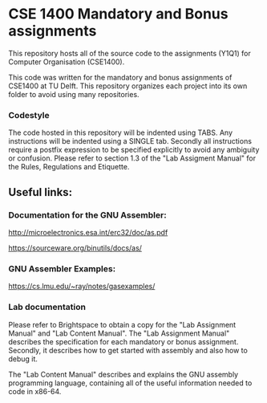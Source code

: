 # CSE 1400 Mandatory and Bonus assignments
This repository hosts all of the source code to the assignments (Y1Q1) for Computer Organisation (CSE1400).

This code was written for the mandatory and bonus assignments of CSE1400 at TU Delft. This repository organizes each project into its own folder to avoid using many repositories.

### Codestyle
The code hosted in this repository will be indented using TABS. Any instructions will be indented using a SINGLE tab. Secondly all instructions require a postfix expression to be specified explicitly to avoid any ambiguity or confusion.
Please refer to section 1.3 of the "Lab Assigment Manual" for the Rules, Regulations and Etiquette.

## Useful links:

### Documentation for the GNU Assembler:
  http://microelectronics.esa.int/erc32/doc/as.pdf
  
  https://sourceware.org/binutils/docs/as/

### GNU Assembler Examples:
  https://cs.lmu.edu/~ray/notes/gasexamples/

### Lab documentation
Please refer to Brightspace to obtain a copy for the "Lab Assignment Manual" and "Lab Content Manual".
The "Lab Assignment Manual" describes the specification for each mandatory or bonus assignment. Secondly, it describes how to get started with assembly and also how to debug it.

The "Lab Content Manual" describes and explains the GNU assembly programming language, containing all of the useful information needed to code in x86-64.
